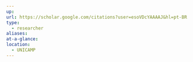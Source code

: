 ```yaml
---
up: 
url: https://scholar.google.com/citations?user=esoVDcYAAAAJ&hl=pt-BR
type:
  - researcher
aliases: 
at-a-glance: 
location:
  - UNICAMP
---
```

